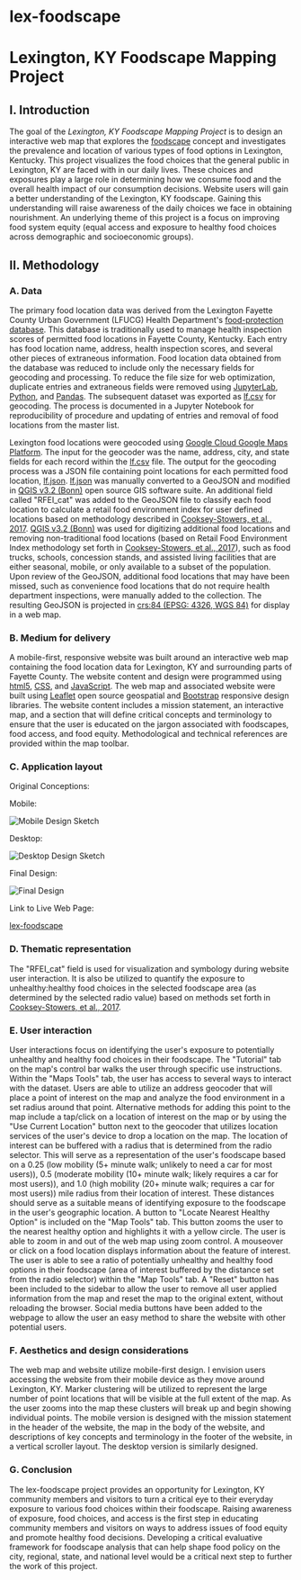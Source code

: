 # lex-foodscape
# Lexington, KY Foodscape Mapping Project

## I. Introduction
The goal of the *Lexington, KY Foodscape Mapping Project* is to design an interactive web map that explores the [foodscape](https://journals.sagepub.com/doi/pdf/10.1177/1536504214545754) concept and investigates the prevalence and location of various types of food options in Lexington, Kentucky. This project visualizes the food choices that the general public in Lexington, KY are faced with in our daily lives. These choices and exposures play a large role in determining how we consume food and the overall health impact of our consumption decisions. Website users will gain a better understanding of the Lexington, KY foodscape. Gaining this understanding will raise awareness of the daily choices we face in obtaining nourishment. An underlying theme of this project is a focus on improving food system equity (equal access and exposure to healthy food choices across demographic and socioeconomic groups). 

## II. Methodology
     
### A. Data
The primary food location data was derived from the Lexington Fayette County Urban Government (LFUCG) Health Department's [food-protection database](https://lexingtonhealthdepartment.org/food-protection/). This database is traditionally used to manage health inspection scores of permitted food locations in Fayette County, Kentucky. Each entry has food location name, address, health inspection scores, and several other pieces of extraneous information. Food location data obtained from the database was reduced to include only the necessary fields for geocoding and processing. To reduce the file size for web optimization, duplicate entries and extraneous fields were removed using [JupyterLab](https://github.com/jupyterlab/jupyterlab), [Python](https://www.python.org/), and [Pandas](https://pandas.pydata.org/). The subsequent dataset was exported as [lf.csv](https://github.com/ljmoser83/lex-foodscape/blob/master/data/lf.csv) for geocoding. The process is documented in a Jupyter Notebook for reproducibility of procedure and updating of entries and removal of food locations from the master list.

Lexington food locations were geocoded using [Google Cloud Google Maps Platform](https://cloud.google.com/maps-platform/). The input for the geocoder was the name, address, city, and state fields for each record within the [lf.csv](https://github.com/ljmoser83/lex-foodscape/blob/master/data/lf.csv) file. The output for the geocoding process was a JSON file containing point locations for each permitted food location, [lf.json](https://github.com/ljmoser83/lex-foodscape/blob/master/data/Lex_Food/lf.json). [lf.json](https://github.com/ljmoser83/lex-foodscape/blob/master/data/Lex_Food/lf.json) was manually converted to a GeoJSON and modified in [QGIS v3.2 (Bonn)](https://www.qgis.org/en/site/) open source GIS software suite. An additional field called "RFEI_cat" was added to the GeoJSON file to classify each food location to calculate a retail food environment index for user defined locations based on methodology described in [Cooksey-Stowers, et al., 2017](https://www.ncbi.nlm.nih.gov/pmc/articles/PMC5708005/pdf/ijerph-14-01366.pdf). [QGIS v3.2 (Bonn)](https://www.qgis.org/en/site/) was used for digitizing additional food locations and removing non-traditional food locations (based on Retail Food Environment Index methodology set forth in [Cooksey-Stowers, et al., 2017](https://www.ncbi.nlm.nih.gov/pmc/articles/PMC5708005/pdf/ijerph-14-01366.pdf)), such as food trucks, schools, concession stands, and assisted living facilities that are either seasonal, mobile, or only available to a subset of the population. Upon review of the GeoJSON, additional food locations that may have been missed, such as convenience food locations that do not require health department inspections, were manually added to the collection. The resulting GeoJSON is projected in [crs:84 (EPSG: 4326, WGS 84)](https://epsg.io/4326) for display in a web map. 

### B. Medium for delivery
A mobile-first, responsive website was built around an interactive web map containing the food location data for Lexington, KY and surrounding parts of Fayette County. The website content and design were programmed using [html5](https://developer.mozilla.org/en-US/docs/Web/Guide/HTML/HTML5), [CSS](https://developer.mozilla.org/en-US/docs/Web/CSS/Reference), and [JavaScript](https://developer.mozilla.org/bm/docs/Web/JavaScript). The web map and associated website were built using [Leaflet](https://leafletjs.com/) open source geospatial and [Bootstrap](https://getbootstrap.com/) responsive design libraries. The website content includes a mission statement, an interactive map, and a section that will define critical concepts and terminology to ensure that the user is educated on the jargon associated with foodscapes, food access, and food equity. Methodological and technical references are provided within the map toolbar.

### C. Application layout
Original Conceptions:

Mobile:

![Mobile Design Sketch](https://github.com/ljmoser83/lex-foodscape/blob/master/images/mobile.png)

Desktop:

![Desktop Design Sketch](https://github.com/ljmoser83/lex-foodscape/blob/master/images/lex-foodscape-concept.png)

Final Design:

![Final Design](https://github.com/ljmoser83/lex-foodscape/blob/master/images/layout.png)

Link to Live Web Page:

[lex-foodscape](https://ljmoser83.github.io/lex-foodscape/)

### D. Thematic representation

The "RFEI_cat" field is used for visualization and symbology during website user interaction. It is also be utilized to quantify the exposure to unhealthy:healthy food choices in the selected foodscape area (as determined by the selected radio value) based on methods set forth in [Cooksey-Stowers, et al., 2017](https://www.ncbi.nlm.nih.gov/pmc/articles/PMC5708005/pdf/ijerph-14-01366.pdf). 

### E. User interaction

User interactions focus on identifying the user's exposure to potentially unhealthy and healthy food choices in their foodscape. The "Tutorial" tab on the map's control bar walks the user through specific use instructions. Within the "Maps Tools" tab, the user has access to several ways to interact with the dataset. Users are able to utilize an address geocoder that will place a point of interest on the map and analyze the food environment in a set radius around that point. Alternative methods for adding this point to the map include a tap/click on a location of interest on the map or by using the "Use Current Location" button next to the geocoder that utilizes location services of the user's device to drop a location on the map. The location of interest can be buffered with a radius that is determined from the radio selector. This will serve as a representation of the user's foodscape based on a 0.25 (low mobility (5+ minute walk; unlikely to need a car for most users)), 0.5 (moderate mobility (10+ minute walk; likely requires a car for most users)), and 1.0 (high mobility (20+ minute walk; requires a car for most users)) mile radius from their location of interest. These distances should serve as a suitable means of identifying exposure to the foodscape in the user's geographic location. A button to "Locate Nearest Healthy Option" is included on the "Map Tools" tab. This button zooms the user to the nearest healthy option and highlights it with a yellow circle. The user is able to zoom in and out of the web map using zoom control. A mouseover or click on a food location displays information about the feature of interest. The user is able to see a ratio of potentially unhealthy and healthy food options in their foodscape (area of interest buffered by the distance set from the radio selector) within the "Map Tools" tab. A "Reset" button has been included to the sidebar to allow the user to remove all user applied information from the map and reset the map to the original extent, without reloading the browser. Social media buttons have been added to the webpage to allow the user an easy method to share the website with other potential users.


### F. Aesthetics and design considerations

The web map and website utilize mobile-first design. I envision users accessing the website from their mobile device as they move around Lexington, KY. Marker clustering will be utilized to represent the large number of point locations that will be visible at the full extent of the map. As the user zooms into the map these clusters will break up and begin showing individual points. The mobile version is designed with the mission statement in the header of the website, the map in the body of the website, and descriptions of key concepts and terminology in the footer of the website, in a vertical scroller layout. The desktop version is similarly designed.

### G. Conclusion

The lex-foodscape project provides an opportunity for Lexington, KY community members and visitors to turn a critical eye to their everyday exposure to various food choices within their foodscape. Raising awareness of exposure, food choices, and access is the first step in educating community members and visitors on ways to address issues of food equity and promote healthy food decisions. Developing a critical evaluative framework for foodscape analysis that can help shape food policy on the city, regional, state, and national level would be a critical next step to further the work of this project. 